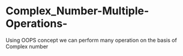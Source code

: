 # Complex_Number-Multiple-Operations-
Using OOPS concept we can perform many operation on the basis of Complex number
